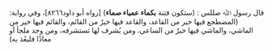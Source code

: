 قال رسول ﷲ صللس : (ستكون فتنة **بكماء عمياء صماء**) [رواه أبو داود۸۲٦٦]، وفي رواية: (المضطجع فيها خير من القاعد، والقاعد فيها خيرٌ من القائم، والقائم فيها خير من الماشي، والماشي فيها خيرٌ من الساعي، ومن يُشرف لها تستشرفه، ومن وجد ملجأ أو معاذًا فليعُذ به)